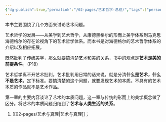 ```yaml
---
{"dg-publish":true,"permalink":"/02-pages/艺术哲学-总结/","tags":["personal/blog","哲学/艺术哲学"]}
---
```


本书主要围绕了几个方面来讨论艺术问题。

艺术哲学的发展——从美学到艺术哲学，从康德黑格尔的形而上美学体系到马克思海德格尔的存在论视角下的艺术哲学体系。而本书是对海德格尔的艺术哲学体系的介绍以及相应拓展。

既然批判了传统美学，那么就要搞清楚艺术和美的关系，书中的观点是**艺术是美的前提条件**。（P18）

艺术哲学离不开艺术批判，艺术批判用日常的话来说，就是分清**什么是艺术，什么不是艺术**，定下标准。要搞清楚的这个问题，就要发现艺术的本质。不具有的艺术本质的作品就不是艺术作品。

第一章的主要内容谈论了艺术的本质问题，这一章与传统的形而上的美学概念做了区分。将艺术的本质问题归结到了**艺术与人类生活的关系**。

1. [[02-pages/艺术与真理\|艺术与真理]]；